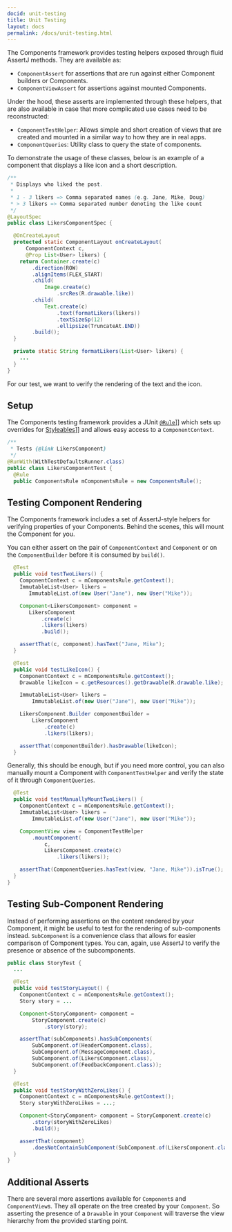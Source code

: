 ```yaml
---
docid: unit-testing
title: Unit Testing
layout: docs
permalink: /docs/unit-testing.html
---
```


The Components framework provides testing helpers exposed through fluid
AssertJ methods. They are available as:

- `ComponentAssert` for assertions that are run against either Component builders
  or Components.
- `ComponentViewAssert` for assertions against mounted Components.

Under the hood, these asserts are implemented through these helpers,
that are also available in case that more complicated use cases need
to be reconstructed:

- `ComponentTestHelper`: Allows simple and short creation of views that are
  created and mounted in a similar way to how they are in real apps.
- `ComponentQueries`: Utility class to query the state of components.

To demonstrate the usage of these classes, below is an example of a component
that displays a like icon and a short description.

```java
/**
 * Displays who liked the post.
 *
 * 1 - 3 likers => Comma separated names (e.g. Jane, Mike, Doug)
 * > 3 likers => Comma separated number denoting the like count
 */
@LayoutSpec
public class LikersComponentSpec {

  @OnCreateLayout
  protected static ComponentLayout onCreateLayout(
      ComponentContext c,
      @Prop List<User> likers) {
    return Container.create(c)
        .direction(ROW)
        .alignItems(FLEX_START)
        .child(
            Image.create(c)
                .srcRes(R.drawable.like))
        .child(
            Text.create(c)
                .text(formatLikers(likers))
                .textSizeSp(12)
                .ellipsize(TruncateAt.END))
        .build();
  }

  private static String formatLikers(List<User> likers) {
    ...
  }
}
```

For our test, we want to verify the rendering of the text and the icon.

## Setup

The Components testing framework provides a JUnit
[`@Rule`](https://github.com/junit-team/junit4/wiki/Rules)]] which
sets up overrides for
[Styleables](https://developer.android.com/reference/android/R.styleable.html)]]
and allows easy access to a `ComponentContext`.

```java
/**
 * Tests {@link LikersComponent}
 */
@RunWith(WithTestDefaultsRunner.class)
public class LikersComponentTest {
  @Rule
  public ComponentsRule mComponentsRule = new ComponentsRule();
```

## Testing Component Rendering
The Components framework includes a set of AssertJ-style helpers for verifying
properties of your Components. Behind the scenes, this will mount the
Component for you.

You can either assert on the pair of `ComponentContext` and `Component`
or on the `ComponentBuilder` before it is consumed by `build()`.

```java
  @Test
  public void testTwoLikers() {
    ComponentContext c = mComponentsRule.getContext();
    ImmutableList<User> likers =
       ImmutableList.of(new User("Jane"), new User("Mike"));

    Component<LikersComponent> component =
       LikersComponent
           .create(c)
           .likers(likers)
           .build();

    assertThat(c, component).hasText("Jane, Mike");
  }

  @Test
  public void testLikeIcon() {
    ComponentContext c = mComponentsRule.getContext();
    Drawable likeIcon = c.getResources().getDrawable(R.drawable.like);

    ImmutableList<User> likers =
        ImmutableList.of(new User("Jane"), new User("Mike"));

    LikersComponent.Builder componentBuilder =
        LikersComponent
            .create(c)
            .likers(likers);

    assertThat(componentBuilder).hasDrawable(likeIcon);
  }
```

Generally, this should be enough, but if you need more control,
you can also manually mount a Component with `ComponentTestHelper`
and verify the state of it through `ComponentQueries`.

```java
  @Test
  public void testManuallyMountTwoLikers() {
    ComponentContext c = mComponentsRule.getContext();
    ImmutableList<User> likers =
        ImmutableList.of(new User("Jane"), new User("Mike"));

    ComponentView view = ComponentTestHelper
        .mountComponent(
            c,
            LikersComponent.create(c)
                .likers(likers));

    assertThat(ComponentQueries.hasText(view, "Jane, Mike")).isTrue();
  }
}
```

## Testing Sub-Component Rendering
Instead of performing assertions on the content rendered by your Component, it
might be useful to test for the rendering of sub-components instead.
`SubComponent` is a convenience class that allows for easier comparison of Component
types. You can, again, use AssertJ to verify the presence or absence of
the subcomponents.

```java
public class StoryTest {
  ...

  @Test
  public void testStoryLayout() {
    ComponentContext c = mComponentsRule.getContext();
    Story story = ...

    Component<StoryComponent> component =
        StoryComponent.create(c)
            .story(story);

    assertThat(subComponents).hasSubComponents(
        SubComponent.of(HeaderComponent.class),
        SubComponent.of(MessageComponent.class),
        SubComponent.of(LikersComponent.class),
        SubComponent.of(FeedbackComponent.class));
  }

  @Test
  public void testStoryWithZeroLikes() {
    ComponentContext c = mComponentsRule.getContext();
    Story storyWithZeroLikes = ...;

    Component<StoryComponent> component = StoryComponent.create(c)
        .story(storyWithZeroLikes)
        .build();

    assertThat(component)
        .doesNotContainSubComponent(SubComponent.of(LikersComponent.class));
  }
}
```

## Additional Asserts

There are several more assertions available for `Component`s and
`ComponentView`s. They all operate on the tree created by your `Component`.
So asserting the presence of a `Drawable` in your `Component` will traverse
the view hierarchy from the provided starting point.
